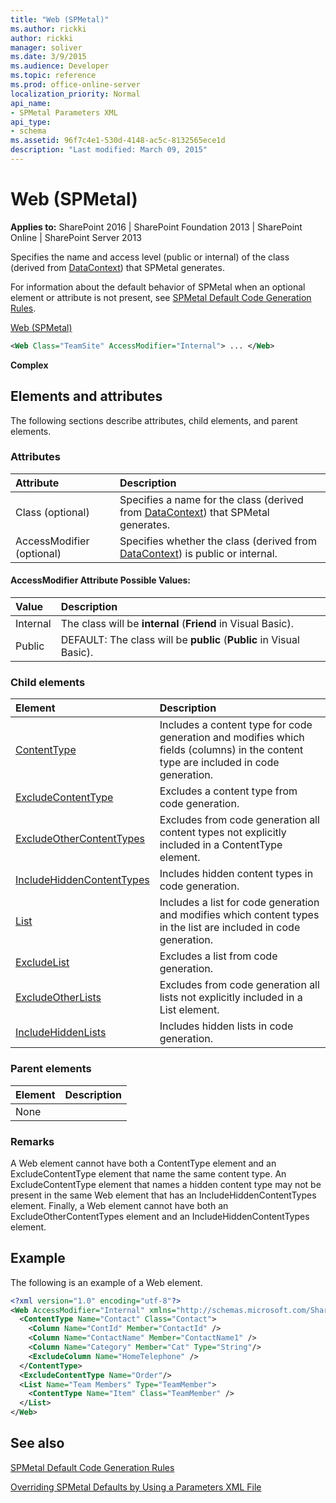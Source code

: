 ```yaml
---
title: "Web (SPMetal)"
ms.author: rickki
author: rickki
manager: soliver
ms.date: 3/9/2015
ms.audience: Developer
ms.topic: reference
ms.prod: office-online-server
localization_priority: Normal
api_name:
- SPMetal Parameters XML
api_type:
- schema
ms.assetid: 96f7c4e1-530d-4148-ac5c-8132565ece1d
description: "Last modified: March 09, 2015"
---
```


# Web (SPMetal)

 
  
 **Applies to:** SharePoint 2016 | SharePoint Foundation 2013 | SharePoint Online | SharePoint Server 2013
  
Specifies the name and access level (public or internal) of the class (derived from [DataContext](https://msdn.microsoft.com/library/Microsoft.SharePoint.Linq.DataContext.aspx)) that SPMetal generates. 
  
For information about the default behavior of SPMetal when an optional element or attribute is not present, see [SPMetal Default Code Generation Rules](http://msdn.microsoft.com/library/873ac65e-425e-40f3-9ef6-753d3cda1436%28Office.15%29.aspx). 
  
[Web (SPMetal)](web-spmetal.md)
  
```XML
<Web Class="TeamSite" AccessModifier="Internal"> ... </Web>
```

 **Complex**
## Elements and attributes

The following sections describe attributes, child elements, and parent elements.

### Attributes

|**Attribute**|**Description**|
|:-----|:-----|
|Class (optional)  <br/> |Specifies a name for the class (derived from [DataContext](https://msdn.microsoft.com/library/Microsoft.SharePoint.Linq.DataContext.aspx)) that SPMetal generates.  <br/> |
|AccessModifier (optional)  <br/> |Specifies whether the class (derived from [DataContext](https://msdn.microsoft.com/library/Microsoft.SharePoint.Linq.DataContext.aspx)) is public or internal.  <br/> |
   
#### AccessModifier Attribute Possible Values:

|**Value**|**Description**|
|:-----|:-----|
|Internal  <br/> |The class will be **internal** (**Friend** in Visual Basic).  <br/> |
|Public  <br/> |DEFAULT: The class will be **public** (**Public** in Visual Basic).  <br/> |
   
### Child elements

|**Element**|**Description**|
|:-----|:-----|
|[ContentType](contenttype-spmetal.md) <br/> |Includes a content type for code generation and modifies which fields (columns) in the content type are included in code generation.  <br/> |
|[ExcludeContentType](excludecontenttype-spmetal.md) <br/> |Excludes a content type from code generation.  <br/> |
|[ExcludeOtherContentTypes](excludeothercontenttypes-spmetal.md) <br/> |Excludes from code generation all content types not explicitly included in a ContentType element.  <br/> |
|[IncludeHiddenContentTypes](includehiddencontenttypes-spmetal.md) <br/> |Includes hidden content types in code generation.  <br/> |
|[List](list-spmetal.md) <br/> |Includes a list for code generation and modifies which content types in the list are included in code generation.  <br/> |
|[ExcludeList](excludelist-spmetal.md) <br/> |Excludes a list from code generation.  <br/> |
|[ExcludeOtherLists](excludeotherlists-spmetal.md) <br/> |Excludes from code generation all lists not explicitly included in a List element.  <br/> |
|[IncludeHiddenLists](includehiddenlists-spmetal.md) <br/> |Includes hidden lists in code generation.  <br/> |
   
### Parent elements

|**Element**|**Description**|
|:-----|:-----|
|None ||
   
### Remarks

A Web element cannot have both a ContentType element and an ExcludeContentType element that name the same content type. An ExcludeContentType element that names a hidden content type may not be present in the same Web element that has an IncludeHiddenContentTypes element. Finally, a Web element cannot have both an ExcludeOtherContentTypes element and an IncludeHiddenContentTypes element.
  
## Example

The following is an example of a Web element.
  
```XML
<?xml version="1.0" encoding="utf-8"?>
<Web AccessModifier="Internal" xmlns="http://schemas.microsoft.com/SharePoint/2009/spmetal">
  <ContentType Name="Contact" Class="Contact">
    <Column Name="ContId" Member="ContactId" />
    <Column Name="ContactName" Member="ContactName1" />
    <Column Name="Category" Member="Cat" Type="String"/>
    <ExcludeColumn Name="HomeTelephone" />
  </ContentType>
  <ExcludeContentType Name="Order"/>
  <List Name="Team Members" Type="TeamMember">
    <ContentType Name="Item" Class="TeamMember" />
  </List>
</Web>

```

## See also



[SPMetal Default Code Generation Rules](http://msdn.microsoft.com/library/873ac65e-425e-40f3-9ef6-753d3cda1436%28Office.15%29.aspx)
  
[Overriding SPMetal Defaults by Using a Parameters XML File](http://msdn.microsoft.com/library/209359b2-bd46-47b6-837d-3c0c2005cb19%28Office.15%29.aspx)

